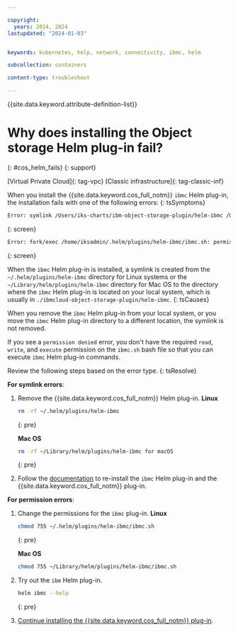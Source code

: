 ```yaml
---

copyright: 
  years: 2014, 2024
lastupdated: "2024-01-03"


keywords: kubernetes, help, network, connectivity, ibmc, helm

subcollection: containers

content-type: troubleshoot

---
```



{{site.data.keyword.attribute-definition-list}}





# Why does installing the Object storage Helm plug-in fail?
{: #cos_helm_fails}
{: support}

[Virtual Private Cloud]{: tag-vpc} [Classic infrastructure]{: tag-classic-inf}


When you install the {{site.data.keyword.cos_full_notm}} `ibmc` Helm plug-in, the installation fails with one of the following errors:
{: tsSymptoms}

```sh
Error: symlink /Users/iks-charts/ibm-object-storage-plugin/helm-ibmc /Users/ibm/.helm/plugins/helm-ibmc: file exists
```
{: screen}

```sh
Error: fork/exec /home/iksadmin/.helm/plugins/helm-ibmc/ibmc.sh: permission denied
```
{: screen}


When the `ibmc` Helm plug-in is installed, a symlink is created from the `~/.helm/plugins/helm-ibmc` directory for Linux systems or the `~/Library/helm/plugins/helm-ibmc` directory for Mac OS to the directory where the `ibmc` Helm plug-in is located on your local system, which is usually in `./ibmcloud-object-storage-plugin/helm-ibmc`.
{: tsCauses}

When you remove the `ibmc` Helm plug-in from your local system, or you move the `ibmc` Helm plug-in directory to a different location, the symlink is not removed.

If you see a `permission denied` error, you don't have the required `read`, `write`, and `execute` permission on the `ibmc.sh` bash file so that you can execute `ibmc` Helm plug-in commands.


Review the following steps based on the error type.
{: tsResolve}

**For symlink errors**:

1. Remove the {{site.data.keyword.cos_full_notm}} Helm plug-in.
    **Linux**
    ```sh
    rm -rf ~/.helm/plugins/helm-ibmc
    ```
    {: pre}

    **Mac OS**
    ```sh
    rm -rf ~/Library/helm/plugins/helm-ibmc for macOS
    ```
    {: pre}

2. Follow the [documentation](/docs/containers?topic=containers-storage_cos_install) to re-install the `ibmc` Helm plug-in and the {{site.data.keyword.cos_full_notm}} plug-in.

**For permission errors**:

1. Change the permissions for the `ibmc` plug-in.
    **Linux**
    ```sh
    chmod 755 ~/.helm/plugins/helm-ibmc/ibmc.sh
    ```
    {: pre}

    **Mac OS**
    ```sh
    chmod 755 ~/Library/helm/plugins/helm-ibmc/ibmc.sh
    ```

2. Try out the `ibm` Helm plug-in.
    ```sh
    helm ibmc --help
    ```
    {: pre}

3. [Continue installing the {{site.data.keyword.cos_full_notm}} plug-in](/docs/containers?topic=containers-storage_cos_install).






